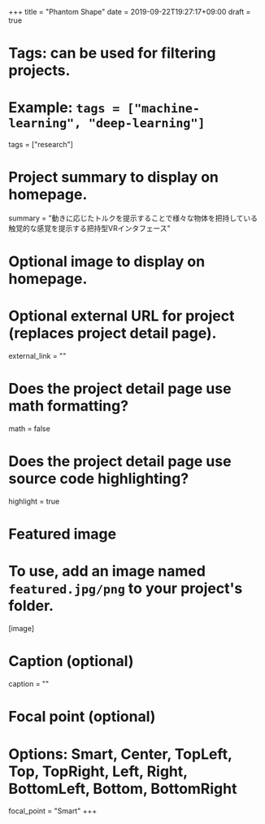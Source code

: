 +++
title = "Phantom Shape"
date = 2019-09-22T19:27:17+09:00
draft = true

# Tags: can be used for filtering projects.
# Example: `tags = ["machine-learning", "deep-learning"]`
tags = ["research"]

# Project summary to display on homepage.
summary = "動きに応じたトルクを提示することで様々な物体を把持している触覚的な感覚を提示する把持型VRインタフェース"

# Optional image to display on homepage.

# Optional external URL for project (replaces project detail page).
external_link = ""

# Does the project detail page use math formatting?
math = false

# Does the project detail page use source code highlighting?
highlight = true

# Featured image
# To use, add an image named `featured.jpg/png` to your project's folder. 
[image]
  # Caption (optional)
  caption = ""
  
  # Focal point (optional)
  # Options: Smart, Center, TopLeft, Top, TopRight, Left, Right, BottomLeft, Bottom, BottomRight
  focal_point = "Smart"
+++
